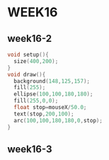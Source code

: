 # WEEK16
## week16-2
```C
void setup(){
  size(400,200);
}
void draw(){
  background(148,125,157);
  fill(255);
  ellipse(100,100,180,180);
  fill(255,0,0);
  float stop=mouseX/50.0;
  text(stop,200,100);
  arc(100,100,180,180,0,stop);
}
```
## week16-3
